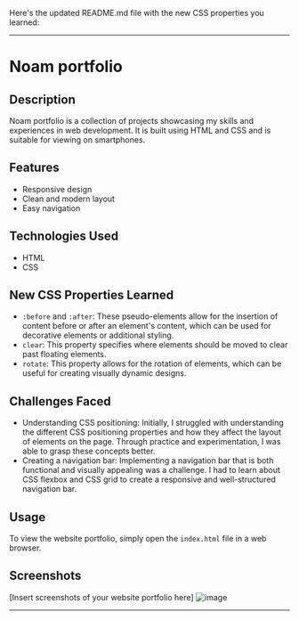 Here's the updated README.md file with the new CSS properties you learned:

---

# Noam portfolio

## Description
Noam portfolio is a collection of projects showcasing my skills and experiences in web development. It is built using HTML and CSS and is suitable for viewing on smartphones.

## Features
- Responsive design
- Clean and modern layout
- Easy navigation

## Technologies Used
- HTML
- CSS

## New CSS Properties Learned
- `:before` and `:after`: These pseudo-elements allow for the insertion of content before or after an element's content, which can be used for decorative elements or additional styling.
- `clear`: This property specifies where elements should be moved to clear past floating elements.
- `rotate`: This property allows for the rotation of elements, which can be useful for creating visually dynamic designs.

## Challenges Faced
- Understanding CSS positioning: Initially, I struggled with understanding the different CSS positioning properties and how they affect the layout of elements on the page. Through practice and experimentation, I was able to grasp these concepts better.
- Creating a navigation bar: Implementing a navigation bar that is both functional and visually appealing was a challenge. I had to learn about CSS flexbox and CSS grid to create a responsive and well-structured navigation bar.

## Usage
To view the website portfolio, simply open the `index.html` file in a web browser.

## Screenshots
[Insert screenshots of your website portfolio here]
![image](https://github.com/NoamBarhad/hm2/assets/158473661/1cbb0812-4826-465d-b572-0f6a5ce66910)


---
